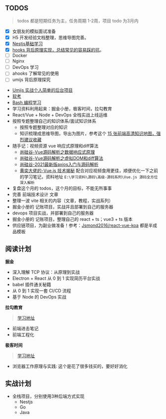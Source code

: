 ## TODOS
> todos 都是短期任务为主，任务周期 1-2周，项目 todo 为3月内

- [x] 女朋友的模拟面试准备
- [x] H5 开发经验文档整理，思维导图完善。
- [x] [Nestjs基础学习](https://github.com/Jsmond2016/nest-demo)
- [x] [hooks 背后原理实现，总结常见的容易踩的坑](https://github.com/Jsmond2016/react-hook-source)。
- [ ] Docker
- [ ] Nginx
- [ ] DevOps 学习
- [ ] ahooks 了解常见的使用
- [ ] umijs 背后原理探究
- [Umijs 实战个人简单的后台项目](https://github.com/Jsmond2016/umi-antd-backend)
- [软考](https://jsmond2016.github.io/study-everyday/record/06/0606-week-summary.html)
- [Bash 编程学习](https://wangdoc.com/bash/intro.html)
- 学习资料利用起来：掘金小册，极客时间，拉勾教育
- React/Vue + Node + DevOps 全栈实战上线运维
- 按照专题整理自己的知识体系/面试知识体系
  - 按照专题整理对应的知识
  - 知识梳理成思维导图，导出为图片，参考这个 [15 张前端高清知识地图，强烈建议收藏](https://juejin.cn/post/6976157870014332935)
- 随手记：视频资源 vue 响应式原理和diff算法
  - [尚硅谷-Vue源码解析之数据响应式原理](https://www.bilibili.com/video/BV1G54y1s7xV)
  - [尚硅谷-Vue源码解析之虚拟DOM和diff算法](https://www.bilibili.com/video/BV1v5411H7gZ)
  - [尚硅谷-2021最新版axios入门与源码解析](https://www.bilibili.com/video/BV1wr4y1K7tq)
  - [黄奕大佬的-Vue.js 技术揭秘](https://ustbhuangyi.github.io/vue-analysis/) 配合对应视频食用更佳，顺便优化一下之前的学习笔记，资料地址 `E:\学习资料\源码\高级-源码系列\Vue.js 源码全方位深入解析`
- 复盘这个月的 todos，这个月的目标，不能无所事事
- 完善 前端技术设计 文章
- 整理一波 vite 相关的内容（文章，教程，实战系列）
- 掘金小册的 记账项目，实战并且部署到自己的服务器
- devops 项目实战，并部署到自己的服务器
- 掘金小册的 记账项目，整理自己的 react + ts；vue3 + ts 版本
- 供应链项目，为副业做准备！参考：[Jsmond2016/react-vue-koa](https://github.com/Jsmond2016/react-vue-koa) 都是半成品模板
## 阅读计划

**掘金**

- 深入理解 TCP 协议：从原理到实战
- Electron + React 从 0 到 1 实现简历平台实战
- babel 插件通关秘籍
- 从 0 到 1 实现一套 CI/CD 流程
- 基于 Node 的 DevOps 实战



**拉勾教育**

> [学习地址](https://kaiwu.lagou.com/hasBuy/special)

- 前端进击笔记
- 前端工程化


**极客时间**

> [学习地址](https://time.geekbang.org/dashboard/course)

- 浏览器工作原理与实践: 这个是花了很多钱买的，要好好消化



## 实战计划

- 全栈项目，分别使用3种后端方式实现
  - Nestjs
  - Go
  - Java
